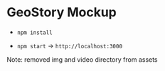 GeoStory Mockup
========

- `npm install`

- `npm start` -> `http://localhost:3000`

Note: removed img and video directory from assets
